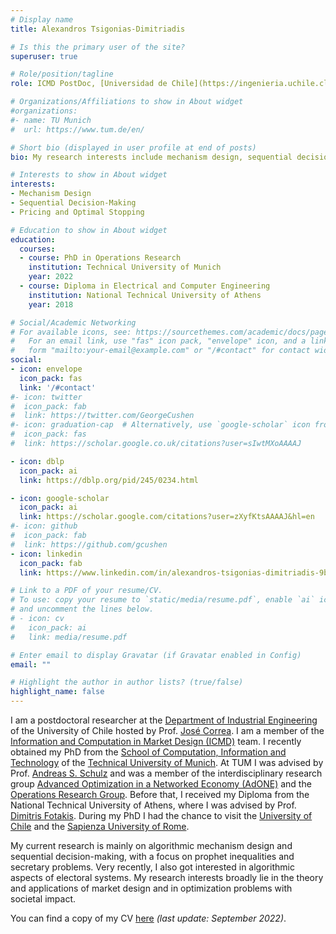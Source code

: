 ```yaml
---
# Display name
title: Alexandros Tsigonias-Dimitriadis

# Is this the primary user of the site?
superuser: true

# Role/position/tagline
role: ICMD PostDoc, [Universidad de Chile](https://ingenieria.uchile.cl/english)

# Organizations/Affiliations to show in About widget
#organizations:
#- name: TU Munich
#  url: https://www.tum.de/en/

# Short bio (displayed in user profile at end of posts)
bio: My research interests include mechanism design, sequential decision-making, and algorithmic game theory.

# Interests to show in About widget
interests:
- Mechanism Design
- Sequential Decision-Making
- Pricing and Optimal Stopping

# Education to show in About widget
education:
  courses:
  - course: PhD in Operations Research
    institution: Technical University of Munich
    year: 2022
  - course: Diploma in Electrical and Computer Engineering
    institution: National Technical University of Athens
    year: 2018

# Social/Academic Networking
# For available icons, see: https://sourcethemes.com/academic/docs/page-builder/#icons
#   For an email link, use "fas" icon pack, "envelope" icon, and a link in the
#   form "mailto:your-email@example.com" or "/#contact" for contact widget.
social:
- icon: envelope
  icon_pack: fas
  link: '/#contact'
#- icon: twitter
#  icon_pack: fab
#  link: https://twitter.com/GeorgeCushen
#- icon: graduation-cap  # Alternatively, use `google-scholar` icon from `ai` icon pack
#  icon_pack: fas
#  link: https://scholar.google.co.uk/citations?user=sIwtMXoAAAAJ

- icon: dblp
  icon_pack: ai
  link: https://dblp.org/pid/245/0234.html

- icon: google-scholar
  icon_pack: ai
  link: https://scholar.google.com/citations?user=zXyfKtsAAAAJ&hl=en
#- icon: github
#  icon_pack: fab
#  link: https://github.com/gcushen
- icon: linkedin
  icon_pack: fab
  link: https://www.linkedin.com/in/alexandros-tsigonias-dimitriadis-9b8525134/

# Link to a PDF of your resume/CV.
# To use: copy your resume to `static/media/resume.pdf`, enable `ai` icons in `params.toml`,
# and uncomment the lines below.
# - icon: cv
#   icon_pack: ai
#   link: media/resume.pdf

# Enter email to display Gravatar (if Gravatar enabled in Config)
email: ""

# Highlight the author in author lists? (true/false)
highlight_name: false
---
```


I am a postdoctoral researcher at the [Department of Industrial Engineering](https://www.dii.uchile.cl/english/) of the University of Chile hosted by Prof. [José Correa](https://www.dii.uchile.cl/~jcorrea/). I am a member of the [Information and Computation in Market Design (ICMD)](https://sites.google.com/view/anilloicmd/home?authuser=0) team. I recently obtained my PhD from the [School of Computation, Information and Technology](https://www.cit.tum.de/en/cit/home/) of the [Technical University of Munich](https://www.tum.de/en/). At TUM I was advised by Prof. [Andreas S. Schulz](https://www.ot.mgt.tum.de/en/or/group/andreas-s-schulz/) and was a member of the interdisciplinary research group [Advanced Optimization in a Networked Economy (AdONE)](https://www.gs.tum.de/en/adone/start/) and the [Operations Research Group](https://www.ot.mgt.tum.de/en/or/home/). Before that, I received my Diploma from the National Technical University of Athens, where I was advised by Prof. [Dimitris Fotakis](https://www.softlab.ntua.gr/~fotakis/). During my PhD I had the chance to visit the [University of Chile](https://www.uchile.cl/english) and the [Sapienza University of Rome](https://www.uniroma1.it/en).


 My current research is mainly on algorithmic mechanism design and sequential decision-making, with a focus on prophet inequalities and secretary problems. Very recently, I also got interested in algorithmic aspects of electoral systems. My research interests broadly lie in the theory and applications of market design and in optimization problems with societal impact.

You can find a copy of my CV [here](uploads/CV.pdf) *(last update: September 2022)*.
